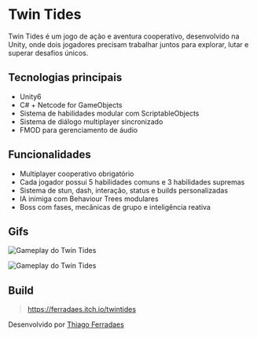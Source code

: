 # Twin Tides

Twin Tides é um jogo de ação e aventura cooperativo, desenvolvido na Unity, onde dois jogadores precisam trabalhar juntos para explorar, lutar e superar desafios únicos.

## Tecnologias principais

- Unity6
- C# + Netcode for GameObjects
- Sistema de habilidades modular com ScriptableObjects
- Sistema de diálogo multiplayer sincronizado
- FMOD para gerenciamento de áudio

## Funcionalidades

- Multiplayer cooperativo obrigatório
- Cada jogador possui 5 habilidades comuns e 3 habilidades supremas
- Sistema de stun, dash, interação, status e builds personalizadas
- IA inimiga com Behaviour Trees modulares
- Boss com fases, mecânicas de grupo e inteligência reativa
## Gifs

![Gameplay do Twin Tides](media/Gif_Ondas)

![Gameplay do Twin Tides](media/Gif_Totem)


## Build

> https://ferradaes.itch.io/twintides


Desenvolvido por [Thiago Ferradaes](https://github.com/ThiagoFerradaes)
